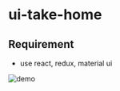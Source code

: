 # ui-take-home

## Requirement
* use react, redux, material ui

![demo](https://raw.githubusercontent.com/wiki/kazu9su/ui-take-home/images/assurance-demo20190324.gif)
